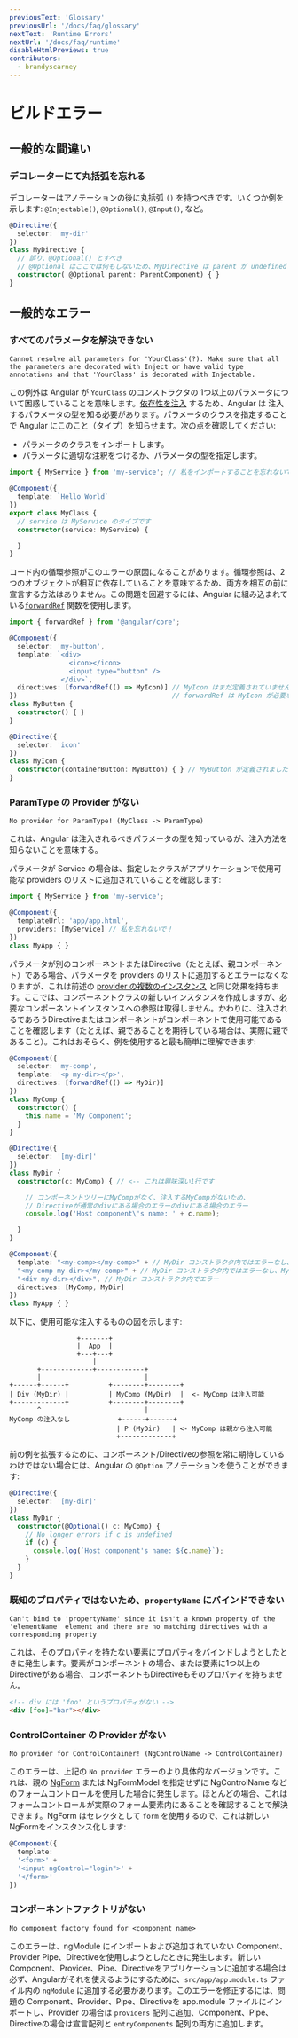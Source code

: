 ```yaml
---
previousText: 'Glossary'
previousUrl: '/docs/faq/glossary'
nextText: 'Runtime Errors'
nextUrl: '/docs/faq/runtime'
disableHtmlPreviews: true
contributors:
  - brandyscarney
---
```


# ビルドエラー


## 一般的な間違い

### デコレーターにて丸括弧を忘れる

デコレーターはアノテーションの後に丸括弧 `()` を持つべきです。いくつか例を示します: `@Injectable()`, `@Optional()`, `@Input()`, など。

```typescript
@Directive({
  selector: 'my-dir'
})
class MyDirective {
  // 誤り、@Optional() とすべき
  // @Optional はここでは何もしないため、MyDirective は parent が undefined の場合にエラーになる
  constructor( @Optional parent: ParentComponent) { }
}
```

## 一般的なエラー

### すべてのパラメータを解決できない

```shell
Cannot resolve all parameters for 'YourClass'(?). Make sure that all the parameters are decorated with Inject or have valid type annotations and that 'YourClass' is decorated with Injectable.
```

この例外は Angular が `YourClass` のコンストラクタの 1つ以上のパラメータについて困惑していることを意味します。[依存性を注入](https://angular.jp/docs/ts/latest/guide/dependency-injection.html) するため、Angular は 注入するパラメータの型を知る必要があります。パラメータのクラスを指定することで Angular にこのこと（タイプ）を知らせます。次の点を確認してください:

- パラメータのクラスをインポートします。
- パラメータに適切な注釈をつけるか、パラメータの型を指定します。

```typescript
import { MyService } from 'my-service'; // 私をインポートすることを忘れないで！

@Component({
  template: `Hello World`
})
export class MyClass {
  // service は MyService のタイプです
  constructor(service: MyService) {

  }
}
```

コード内の循環参照がこのエラーの原因になることがあります。循環参照は、2つのオブジェクトが相互に依存していることを意味するため、両方を相互の前に宣言する方法はありません。この問題を回避するには、Angular に組み込まれている[`forwardRef`](https://angular.jp/docs/ts/latest/api/core/index/forwardRef-function.html) 関数を使用します。
```ts
import { forwardRef } from '@angular/core';

@Component({
  selector: 'my-button',
  template: `<div>
               <icon></icon>
               <input type="button" />
             </div>`,
  directives: [forwardRef(() => MyIcon)] // MyIcon はまだ定義されていません
})                                       // forwardRef は MyIcon が必要なときに MyIcon として解決します
class MyButton {
  constructor() { }
}

@Directive({
  selector: 'icon'
})
class MyIcon {
  constructor(containerButton: MyButton) { } // MyButton が定義されました
}
```


### ParamType の Provider がない

```shell
No provider for ParamType! (MyClass -> ParamType)
```

これは、Angular は注入されるべきパラメータの型を知っているが、注入方法を知らないことを意味する。

パラメータが Service の場合は、指定したクラスがアプリケーションで使用可能な providers のリストに追加されていることを確認します:


```typescript
import { MyService } from 'my-service';

@Component({
  templateUrl: 'app/app.html',
  providers: [MyService] // 私を忘れないで！
})
class MyApp { }
```

パラメータが別のコンポーネントまたはDirective（たとえば、親コンポーネント）である場合、パラメータを providers のリストに追加するとエラーはなくなりますが、これは前述の [provider の複数のインスタンス](/docs/faq/runtime#provider-) と同じ効果を持ちます。ここでは、コンポーネントクラスの新しいインスタンスを作成しますが、必要なコンポーネントインスタンスへの参照は取得しません。かわりに、注入されるであろうDirectiveまたはコンポーネントがコンポーネントで使用可能であることを確認します（たとえば、親であることを期待している場合は、実際に親であること）。これはおそらく、例を使用すると最も簡単に理解できます:

```typescript
@Component({
  selector: 'my-comp',
  template: '<p my-dir></p>',
  directives: [forwardRef(() => MyDir)]
})
class MyComp {
  constructor() {
    this.name = 'My Component';
  }
}

@Directive({
  selector: '[my-dir]'
})
class MyDir {
  constructor(c: MyComp) { // <-- これは興味深い1行です

    // コンポーネントツリーにMyCompがなく、注入するMyCompがないため、
    // Directiveが通常のdivにある場合のエラーのdivにある場合のエラー
    console.log('Host component\'s name: ' + c.name);

  }
}

@Component({
  template: "<my-comp></my-comp>" + // MyDir コンストラクタ内ではエラーなし、MyComp は MyDir の親
  "<my-comp my-dir></my-comp>" + // MyDir コンストラクタ内ではエラーなし、MyComp は MyDir のホスト
  "<div my-dir></div>", // MyDir コンストラクタ内でエラー
  directives: [MyComp, MyDir]
})
class MyApp { }
```

以下に、使用可能な注入するものの図を示します:

```
                 +-------+
                 |  App  |
                 +---+---+
                     |
       +-------------+------------+
       |                          |
+------+------+          +--------+--------+
| Div (MyDir) |          | MyComp (MyDir)  |  <- MyComp は注入可能
+-------------+          +--------+--------+
       ^                          |
MyComp の注入なし            +------+------+
                           | P (MyDir)   | <- MyComp は親から注入可能
                           +-------------+
```

前の例を拡張するために、コンポーネント/Directiveの参照を常に期待しているわけではない場合には、Angular の `@Option` アノテーションを使うことができます:

```typescript
@Directive({
  selector: '[my-dir]'
})
class MyDir {
  constructor(@Optional() c: MyComp) {
    // No longer errors if c is undefined
    if (c) {
      console.log(`Host component's name: ${c.name}`);
    }
  }
}
```

### 既知のプロパティではないため、`propertyName` にバインドできない

```shell
Can't bind to 'propertyName' since it isn't a known property of the 'elementName' element and there are no matching directives with a corresponding property
```

これは、そのプロパティを持たない要素にプロパティをバインドしようとしたときに発生します。要素がコンポーネントの場合、または要素に1つ以上のDirectiveがある場合、コンポーネントもDirectiveもそのプロパティを持ちません。

```html
<!-- div には 'foo' というプロパティがない -->
<div [foo]="bar"></div>
```

### ControlContainer の Provider がない

```shell
No provider for ControlContainer! (NgControlName -> ControlContainer)
```

このエラーは、上記の `No provider` エラーのより具体的なバージョンです。これは、親の [NgForm](https://angular.jp/docs/ts/latest/api/forms/index/NgForm-directive.html) または NgFormModel を指定せずに NgControlName などのフォームコントロールを使用した場合に発生します。ほとんどの場合、これはフォームコントロールが実際のフォーム要素内にあることを確認することで解決できます。NgForm はセレクタとして `form` を使用するので、これは新しいNgFormをインスタンス化します:

```typescript
@Component({
  template:
  '<form>' +
  '<input ngControl="login">' +
  '</form>'
})
```

### コンポーネントファクトリがない

```shell
No component factory found for <component name>
```

このエラーは、ngModule にインポートおよび追加されていない Component、Provider Pipe、Directiveを使用しようとしたときに発生します。新しい Component、Provider、Pipe、Directiveをアプリケーションに追加する場合は必ず、Angularがそれを使えるようにするために、`src/app/app.module.ts` ファイル内の `ngModule` に追加する必要があります。このエラーを修正するには、問題の Component、Provider、Pipe、Directiveを app.module ファイルにインポートし、Provider の場合は `providers` 配列に追加、Component、Pipe、Directiveの場合は宣言配列と `entryComponents` 配列の両方に追加します。
